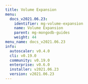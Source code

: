 ```yaml
---
title: Volume Expansion
menu:
  docs_v2021.06.23:
    identifier: mg-volume-expansion
    name: Volume Expansion
    parent: mg-mongodb-guides
    weight: 44
menu_name: docs_v2021.06.23
info:
  autoscaler: v0.4.0
  cli: v0.19.0
  community: v0.19.0
  enterprise: v0.6.0
  installer: v2021.06.23
  version: v2021.06.23
---
```


